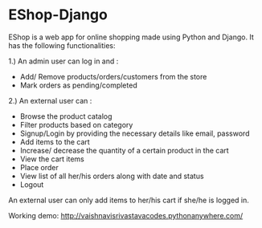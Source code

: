 # EShop-Django

EShop is a web app for online shopping  made using Python and Django. It has the following functionalities:

1.) An admin user can log in and :
- Add/ Remove products/orders/customers from the store
- Mark orders as pending/completed

2.) An external user can :
- Browse the product catalog
- Filter products based on category
- Signup/Login by providing the necessary details like email, password
- Add items to the cart
- Increase/ decrease the quantity of a certain product in the cart
- View the cart items
- Place order
- View list of all her/his orders along with date and status 
- Logout

An external user can only add items to her/his cart if she/he is logged in.

Working demo:
http://vaishnavisrivastavacodes.pythonanywhere.com/
 
